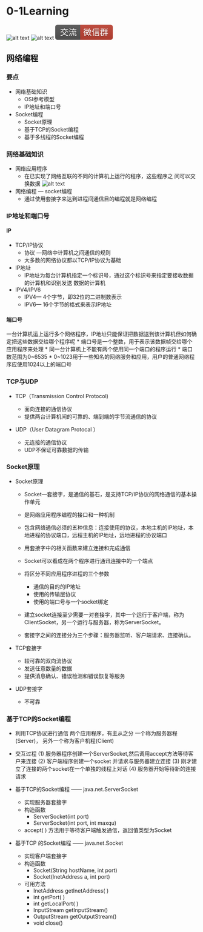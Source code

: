 # 0-1Learning

![alt text](../../static/common/svg/luoxiaosheng.svg "公众号")
![alt text](../../static/common/svg/luoxiaosheng_learning.svg "学习")
![alt text](../../static/common/svg/luoxiaosheng_wechat.svg "微信")


## 网络编程

### 要点
* 网络基础知识
    * OSI参考模型
    * IP地址和端口号
* Socket编程
    * Socket原理
    * 基于TCP的Socket编程
    * 基于多线程的Socket编程


### 网络基础知识
* 网络应用程序
    * 在已实现了网络互联的不同的计算机上运行的程序，这些程序之 间可以交换数据
![alt text](../../static/java/java_network.png "")
* 网络编程 — socket编程
    * 通过使用套接字来达到进程间通信目的编程就是网络编程


### IP地址和端口号
#### IP
* TCP/IP协议
    * 协议 —网络中计算机之间通信的规则
    * 大多数的网络协议都以TCP/IP协议为基础
* IP地址
    * IP地址为每台计算机指定一个标识号，通过这个标识号来指定要接收数据的计算机和识别发送 数据的计算机
* IPV4/IPV6
    * IPV4—	4个字节，即32位的二进制数表示
    * IPV6—	16个字节的格式来表示IP地址

#### 端口号
一台计算机运上运行多个网络程序，IP地址只能保证把数据送到该计算机但如何确定把这些数据交给哪个程序呢
    * 端口号是一个整数，用于表示该数据帧交给哪个应用程序来处理
        * 同一台计算机上不能有两个使用同一个端口的程序运行
        * 端口数范围为0~6535
        * 0~1023用于一些知名的网络服务和应用，用户的普通网络程序应使用1024以上的端口号


### TCP与UDP
* TCP（Transmission Control Protocol)
    * 面向连接的通信协议
    * 提供两台计算机间的可靠的、端到端的字节流通信的协议

* UDP（User Datagram Protocal ）
    * 无连接的通信协议
    * UDP不保证可靠数据的传输

### Socket原理
* Socket原理
    * Socket—套接字，是通信的基石，是支持TCP/IP协议的网络通信的基本操作单元
    * 是网络应用程序编程的接口和一种机制
    * 包含网络通信必须的五种信息：连接使用的协议，本地主机的IP地址，本地进程的协议端口，远程主机的IP地址，远地进程的协议端口
    * 用套接字中的相关函数来建立连接和完成通信
    * Socket可以看成在两个程序进行通讯连接中的一个端点
    * 将区分不同应用程序进程的三个参数
        * 通信的目的的IP地址
        * 使用的传输层协议
        * 使用的端口号与一个socket绑定
        
    * 建立socket连接至少需要一对套接字，其中一个运行于客户端，称为ClientSocket，另一个运行与服务器，称为ServerSocket。
    * 套接字之间的连接分为三个步骤：服务器监听、客户端请求、连接确认。

* TCP套接字
    * 较可靠的双向流协议
    * 发送任意数量的数据
    * 提供消息确认、错误检测和错误恢复等服务

* UDP套接字
    * 不可靠

### 基于TCP的Socket编程
* 利用TCP协议进行通信  两个应用程序，有主从之分 一个称为服务器程(Server)， 另外一个称为客户机程(Client)
* 交互过程
(1)	服务器程序创建一个ServerSocket,然后调用accept方法等待客户来连接
(2)	客户端程序创建一个socket 并请求与服务器建立连接
(3)	刚才建立了连接的两个socket在一个单独的线程上对话
(4)	服务器开始等待新的连接请求

* 基于TCP的Socket编程 —— java.net.ServerSocket
    * 实现服务器套接字
    * 构造函数
        * ServerSocket(int port)
        * ServerSocket(int port, int maxqu)
    * accept( ) 方法用于等待客户端触发通信，返回值类型为Socket

* 基于TCP 的Socket编程 —— java.net.Socket
    * 实现客户端套接字
    * 构造函数
        * Socket(String hostName, int port)
        * Socket(InetAddress a, int port)
    * 可用方法
        * InetAddress getInetAddress( )
        * int getPort( )
        * int getLocalPort( )
        * InputStream getInputStream()
        * OutputStream getOutputStream()
        * void close()


